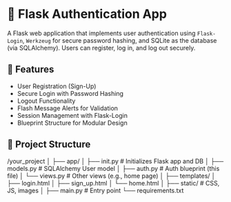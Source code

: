 # 🔐 Flask Authentication App

A Flask web application that implements user authentication using `Flask-Login`, `Werkzeug` for secure password hashing, and SQLite as the database (via SQLAlchemy). Users can register, log in, and log out securely.

## 🚀 Features

- User Registration (Sign-Up)
- Secure Login with Password Hashing
- Logout Functionality
- Flash Message Alerts for Validation
- Session Management with Flask-Login
- Blueprint Structure for Modular Design

## 📁 Project Structure

/your_project
│
├── app/
│ ├── init.py # Initializes Flask app and DB
│ ├── models.py # SQLAlchemy User model
│ ├── auth.py # Auth blueprint (this file)
│ └── views.py # Other views (e.g., home page)
│
├── templates/
│ ├── login.html
│ ├── sign_up.html
│ └── home.html
│
├── static/ # CSS, JS, images
│
├── main.py # Entry point
└── requirements.txt
